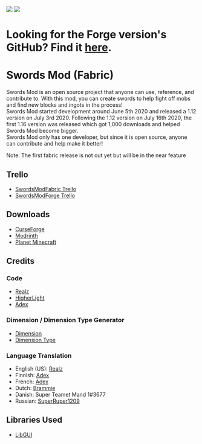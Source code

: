 [![](http://cf.way2muchnoise.eu/packmenu.svg)](https://www.curseforge.com/minecraft/mc-mods/swords-mod) [![](http://cf.way2muchnoise.eu/versions/swords-mod.svg)](https://www.curseforge.com/minecraft/mc-mods/swords-mod)

# Looking for the Forge version's GitHub? Find it [here](https://github.com/KingRealzYT/SwordsModForge). 

# Swords Mod (Fabric)

Swords Mod is an open source project that anyone can use, reference, and contribute to. With this mod, you can create swords to help fight off mobs and find new blocks and ingots in the process!  
Swords Mod started development around June 5th 2020 and released a 1.12 version on July 3rd 2020. Following the 1.12 version on July 16th 2020, the first 1.16 version was released which got 1,000 downloads and helped Swords Mod become bigger.  
Swords Mod only has one developer, but since it is open source, anyone can contribute and help make it better!

Note: The first fabric release is not out yet but will be in the near feature  

## Trello
- [SwordsModFabric Trello](https://trello.com/b/4iUGVKS0/swordsmodfabric)
- [SwordsModForge Trello](https://trello.com/b/sE6DcGmR/swordsmodforge)

## Downloads

- [CurseForge](https://www.curseforge.com/minecraft/mc-mods/swords-mod/files)
- [Modrinth](https://modrinth.com/mod/rswords/versions)
- [Planet Minecraft](https://www.planetminecraft.com/mod/swords-mod/)

## Credits

### Code

- [Realz](https://github.com/KingRealzYT)
- [HigherLight](https://github.com/HigherLightz)
- [Adex](https://github.com/adex720)

### Dimension / Dimension Type Generator
- [Dimension](https://misode.github.io/dimension/)
- [Dimension Type](https://misode.github.io/dimension-type/)


### Language Translation

- English (US): [Realz](https://github.com/KingRealzYT)
- Finnish: [Adex](https://github.com/adex720)
- French: [Adex](https://github.com/adex720)
- Dutch: [Brammie](https://github.com/brammie15)
- Danish: Super Teamet Mand 1#3677
- Russian: [SuperRuper1209](https://www.curseforge.com/members/superruper1209/projects)

## Libraries Used

- [LibGUI](https://github.com/CottonMC/LibGui)
